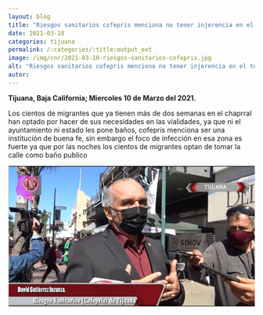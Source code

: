 ```yaml
---
layout: blog
title: "Riesgos sanitarios cofepris menciona no tener injerencia en el tema de migrantes en el chaparral"
date: 2021-03-10
categories: tijuana
permalink: /:categories/:title:output_ext
image: /img/cnr/2021-03-10-riesgos-sanitarios-cofepris.jpg
alt: "Riesgos sanitarios cofepris menciona no tener injerencia en el tema de migrantes en el chaparral"
autor:
---
```


**Tijuana, Baja California; Miercoles 10 de Marzo del 2021.** 

Los cientos de migrantes que ya tienen más de dos semanas en el chaprral han optado por hacer de sus necesidades en las vialidades, ya que ni el ayuntamiento ni estado les pone baños,  cofepris menciona ser una institución de buena fe, sin embargo el foco de infección en esa zona es fuerte ya que por las noches los cientos de migrantes optan de tomar la calle como baño publico

<div id="carouselExampleSlidesOnly" class="carousel slide" data-ride="carousel">
  <div class="carousel-inner">
    <div class="carousel-item active">
       <img class="d-block w-100" src="/img/cnr/2021-03-10-riesgos-sanitarios-cofepris.jpg" loading="lazy"  alt="Riesgos sanitarios cofepris menciona no tener injerencia en el tema de migrantes en el chaparral">
    </div>
  </div>
</div>